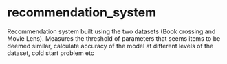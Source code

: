 # recommendation_system
Recommendation system built using the two datasets (Book crossing and Movie Lens). Measures the threshold of parameters that seems items to be deemed similar, calculate accuracy of the model at different levels of the dataset, cold start problem etc
